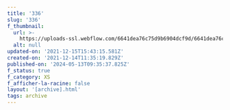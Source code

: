 ```yaml
---
title: '336'
slug: '336'
f_thumbnail:
  url: >-
    https://uploads-ssl.webflow.com/6641dea76c75d9b6904dcf9d/6641dea76c75d9b6904dd2f4_336.jpg
  alt: null
updated-on: '2021-12-15T15:43:15.581Z'
created-on: '2021-12-14T11:35:19.829Z'
published-on: '2024-05-13T09:35:37.825Z'
f_status: true
f_category: XS
f_afficher-la-racine: false
layout: '[archive].html'
tags: archive
---
```



